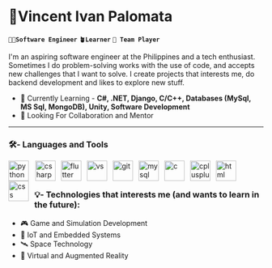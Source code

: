# 📡Vincent Ivan Palomata 
**`🧑‍💻Software Engineer`** **`🪴Learner`** **`🤝 Team Player`**

I'm an aspiring software engineer at the Philippines and a tech enthusiast. Sometimes I do problem-solving works with the use of code, and accepts new challenges that I want to solve. I create projects that interests me, do backend development and likes to explore new stuff.

- 🌱 Currently Learning - **C#, .NET, Django, C/C++, Databases (MySql, MS Sql, MongoDB), Unity, Software Development**
- 🔭 Looking For Collaboration and Mentor

<hr/>

### 🛠️-  Languages and Tools
<img align="left" alt="python" width="40px" style="padding-right:10px;" src="https://cdn.jsdelivr.net/gh/devicons/devicon/icons/python/python-original.svg"/>
<img align="left" alt="csharp" width="40px" style="padding-right:8px;" src="https://cdn.jsdelivr.net/gh/devicons/devicon/icons/csharp/csharp-original.svg"/>
<img align="left" alt="flutter" width="40px" style="padding-right:8px;" src="https://cdn.jsdelivr.net/gh/devicons/devicon@latest/icons/flutter/flutter-original.svg"/>
<img align="left" alt="vs" width="40px" style="padding-right:8px;" src="https://cdn.jsdelivr.net/gh/devicons/devicon/icons/visualstudio/visualstudio-plain.svg"/>
<img align="left" alt="git" width="40px" style="padding-right:8px;" src="https://cdn.jsdelivr.net/gh/devicons/devicon/icons/git/git-plain.svg"/>
<img align="left" alt="mysql" width="40px" style="padding-right:8px;" src="https://cdn.jsdelivr.net/gh/devicons/devicon/icons/mysql/mysql-original-wordmark.svg"/>
<img align="left" alt="c" width="40px" style="padding-right:8px;" src="https://cdn.jsdelivr.net/gh/devicons/devicon/icons/c/c-original.svg"/>
<img align="left" alt="cplusplus" width="40px" style="padding-right:8px;" src="https://cdn.jsdelivr.net/gh/devicons/devicon/icons/cplusplus/cplusplus-original.svg"/>
<img align="left" alt="html" width="40px" style="padding-right:8px;" src="https://cdn.jsdelivr.net/gh/devicons/devicon/icons/html5/html5-original-wordmark.svg"/>
<img align="left" alt="css" width="40px" style="padding-right:8px;" src="https://cdn.jsdelivr.net/gh/devicons/devicon/icons/css3/css3-original-wordmark.svg"/>
<br/><br/>

### 💡- Technologies that interests me (and wants to learn in the future):
- 🎮 Game and Simulation Development
- 🦾 IoT and Embedded Systems
- 🛰️ Space Technology
- 🥽 Virtual and Augmented Reality

